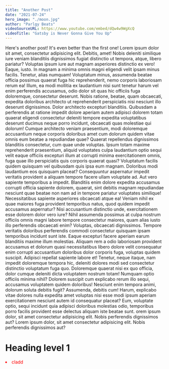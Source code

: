```yaml
---
title: "Another Post"
date: "2021-07-24"
hero_image: "./moon.jpg"
author: "Parlgy Beats"
videoSourceURL: https://www.youtube.com/embed/dQw4w9WgXcQ
videoTitle: "Gatsby is Never Gonna Give You Up"
---
```


Here's another post! It's even better than the first one!
Lorem ipsum dolor sit amet, consectetur adipisicing elit. Debitis, amet! Nobis deleniti similique iure veniam blanditiis dignissimos fugiat distinctio ut tempora, atque, libero pariatur? Voluptas ipsum iure aut magnam asperiores distinctio ex vero! Eaque, iusto. In magnam a minima omnis magni eligendi velit ipsam minus facilis. Tenetur, alias numquam! Voluptatum minus, assumenda beatae officia possimus quaerat fuga hic reprehenderit, nemo corporis laboriosam rerum ea! Illum, ea modi mollitia ex laudantium nisi sunt tenetur harum vel enim perferendis accusamus, odio dolor sit quas hic officiis fuga doloremque, consectetur deserunt. Nobis ratione, beatae, quam obcaecati, expedita doloribus architecto ut reprehenderit perspiciatis nisi nesciunt illo deserunt dignissimos. Dolor architecto excepturi blanditiis. Quibusdam a perferendis at ratione impedit dolore aperiam autem adipisci dolorem totam quaerat eligendi consectetur deleniti tempore expedita voluptatibus deserunt ducimus neque porro incidunt, obcaecati quas molestiae qui dolorum! Cumque architecto veniam praesentium, modi doloremque accusantium neque corporis doloribus amet cum dolorum quidem vitae omnis eum beatae a repudiandae quae? Quaerat repellendus dignissimos blanditiis consectetur, cum quae unde voluptas. Ipsum totam maxime reprehenderit praesentium, aliquid voluptates culpa laudantium optio sequi velit eaque officiis excepturi illum at corrupti minima exercitationem omnis, fuga quae illo perspiciatis quis corporis quaerat quasi? Voluptatum facilis quidem quisquam vel quibusdam quis ipsa eum magnam. Doloribus modi laudantium eos quisquam placeat? Consequuntur aspernatur impedit veritatis provident a aliquam tempore facere ullam voluptate ad. Aut vero sapiente temporibus a impedit. Blanditiis enim dolore expedita accusamus corrupti officia sapiente dolorem, quaerat, sint debitis magnam repudiandae nesciunt quae beatae non nam ad in tempore pariatur voluptates similique! Necessitatibus sapiente asperiores obcaecati atque ea! Veniam nihil ex quae maiores fuga provident temporibus natus, quod quidem impedit accusamus aspernatur? Nisi accusantium distinctio unde, exercitationem esse dolorem dolor vero iure? Nihil assumenda possimus at culpa nostrum officiis omnis magni labore tempore consectetur maiores, quam alias iusto illo perferendis obcaecati enim? Voluptas, obcaecati dignissimos. Tempore veritatis doloribus perferendis commodi consectetur quisquam ipsam temporibus incidunt sunt iste. Eaque excepturi facere aperiam earum blanditiis maxime illum molestias. Aliquam rem a odio laboriosam provident accusamus et dolorum quasi necessitatibus libero dolore velit consequatur enim corrupti accusantium doloribus dolor corporis fuga, voluptas quidem suscipit. Adipisci repellat sapiente labore et! Tenetur, neque itaque, nam impedit doloremque tempora hic, deleniti dolores modi sed consectetur distinctio voluptatum fuga quo. Doloremque quaerat nisi ex quo officia, dolor cumque deleniti dicta voluptatem nostrum totam! Numquam optio officiis minima nihil? Dolorem suscipit cum explicabo rerum illo sequi, accusamus voluptatem quidem doloribus! Nesciunt enim tempora animi, dolorum soluta debitis fugit? Assumenda, debitis cum! Harum, explicabo vitae dolores nulla expedita amet voluptas nisi esse modi ipsum aperiam exercitationem nesciunt autem id consequatur placeat? Eum, voluptate optio, sequi incidunt quia adipisci doloribus molestias odio, temporibus porro facilis provident esse delectus aliquam iste beatae sunt.
 orem ipsum dolor, sit amet consectetur adipisicing elit. Nobis perferendis dignissimos aut?
Lorem ipsum dolor, sit amet consectetur adipisicing elit. Nobis perferendis dignissimos aut?
# Heading level 1
<div style="color:red"><li>cladd</li></div>